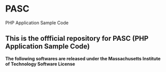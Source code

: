 # PASC
PHP Application Sample Code

## This is the offficial repository for  PASC (PHP Application Sample Code)
**The following softwares are released under the Massachusetts Institute of 
Technology Software License**

